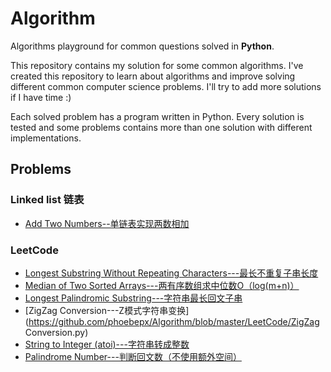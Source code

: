 # Algorithm
Algorithms playground for common questions solved in **Python**.

This repository contains my solution for some common algorithms. I've created this repository to learn about algorithms and improve solving different common computer science problems. I'll try to add more solutions if I have time :)

Each solved problem has a program written in Python. Every solution is tested and some problems contains more than one solution with different implementations.

## Problems
### Linked list 链表
* [Add Two Numbers--单链表实现两数相加](https://github.com/phoebepx/Algorithm/blob/master/Linked%20list/Add%20Two%20Numbers.py)

### LeetCode
* [Longest Substring Without Repeating Characters---最长不重复子串长度](https://github.com/phoebepx/Algorithm/blob/master/LeetCode/Longest%20Substring%20Without%20Repeating%20Characters.py)
* [Median of Two Sorted Arrays---两有序数组求中位数O（log(m+n)）](https://github.com/phoebepx/Algorithm/blob/master/LeetCode/Median%20of%20Two%20Sorted%20Arrays.py)
* [Longest Palindromic Substring---字符串最长回文子串](https://github.com/phoebepx/Algorithm/blob/master/LeetCode/Longest%20Palindromic%20Substring.py)
* [ZigZag Conversion---Z模式字符串变换](https://github.com/phoebepx/Algorithm/blob/master/LeetCode/ZigZag Conversion.py)
* [String to Integer (atoi)---字符串转成整数](https://github.com/phoebepx/Algorithm/blob/master/LeetCode/String%20to%20Integer%20(atoi).py)
* [Palindrome Number---判断回文数（不使用额外空间）](https://github.com/phoebepx/Algorithm/blob/master/LeetCode/Palindrome%20Number.py)
